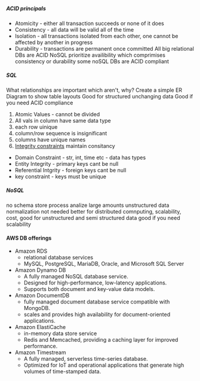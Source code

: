 ##### ACID principals
* Atomicity - either all transaction succeeds or none of it does
* Consistency - all data will be valid all of the time 
* Isolation - all transactions isolated from each other, one cannot be affected by another in progress
* Durability - transactions are permanent once committed
All big relational DBs are ACID
NoSQL prioritize availibility which comprimises consistency or durability
some noSQL DBs are ACID compliant

##### SQL
What relationships are important which aren't, why?
Create a simple ER Diagram to show table layouts
Good for structured unchanging data
Good if you need ACID compliance
1. Atomic Values - cannot be divided
2. All vals in column have same data type
3. each row uinique
4. column/row sequence is insignificant
5. columns have unique names
6. [Integrity constraints](https://www.javatpoint.com/dbms-integrity-constraints) maintain consitancy
* Domain Constraint - str, int, time etc - data has types
* Entity Integrity - primary keys cant be null
* Referential Intgrity - foreign keys cant be null
* key constraint - keys must be unique
##### NoSQL
no schema
store process analize large amounts unstructured data
normalization not needed
better for distributed comnputing, scalability, cost, 
good for unstructured and semi structured data
good if you need scalability


#### AWS DB offerings

- Amazon RDS
    - relational database services
    - MySQL, PostgreSQL, MariaDB, Oracle, and Microsoft SQL Server
- Amazon Dynamo DB
    - A fully managed NoSQL database service.
    - Designed for high-performance, low-latency applications.
    - Supports both document and key-value data models.
- Amazon DocumentDB
    - fully managed document database service compatible with MongoDB.
    - scales and provides high availability for document-oriented applications.
- Amazon ElastiCache
    - in-memory data store service
    - Redis and Memcached, providing a caching layer for improved performance.
- Amazon Timestream
    - A fully managed, serverless time-series database.
    - Optimized for IoT and operational applications that generate high volumes of time-stamped data.
